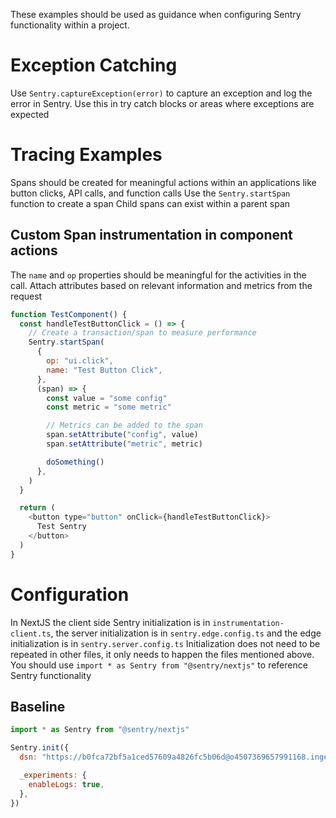 These examples should be used as guidance when configuring Sentry functionality within a project.

# Exception Catching

Use `Sentry.captureException(error)` to capture an exception and log the error in Sentry.
Use this in try catch blocks or areas where exceptions are expected

# Tracing Examples

Spans should be created for meaningful actions within an applications like button clicks, API calls, and function calls
Use the `Sentry.startSpan` function to create a span
Child spans can exist within a parent span

## Custom Span instrumentation in component actions

The `name` and `op` properties should be meaningful for the activities in the call.
Attach attributes based on relevant information and metrics from the request

```javascript
function TestComponent() {
  const handleTestButtonClick = () => {
    // Create a transaction/span to measure performance
    Sentry.startSpan(
      {
        op: "ui.click",
        name: "Test Button Click",
      },
      (span) => {
        const value = "some config"
        const metric = "some metric"

        // Metrics can be added to the span
        span.setAttribute("config", value)
        span.setAttribute("metric", metric)

        doSomething()
      },
    )
  }

  return (
    <button type="button" onClick={handleTestButtonClick}>
      Test Sentry
    </button>
  )
}
```

# Configuration

In NextJS the client side Sentry initialization is in `instrumentation-client.ts`, the server initialization is in `sentry.edge.config.ts` and the edge initialization is in `sentry.server.config.ts`
Initialization does not need to be repeated in other files, it only needs to happen the files mentioned above. You should use `import * as Sentry from "@sentry/nextjs"` to reference Sentry functionality

## Baseline

```javascript
import * as Sentry from "@sentry/nextjs"

Sentry.init({
  dsn: "https://b0fca72bf5a1ced57609a4826fc5b06d@o4507369657991168.ingest.us.sentry.io/4509864701919232",

  _experiments: {
    enableLogs: true,
  },
})
```
